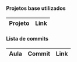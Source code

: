 #### Projetos base utilizados
Projeto | Link
------ | ------

#### Lista de commits
Aula | Commit | Link
------ | ------ | -----
